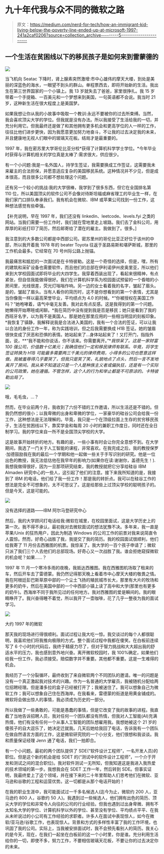 # 九十年代我与众不同的微软之路

> 原文：<https://medium.com/nerd-for-tech/how-an-immigrant-kid-living-below-the-poverty-line-ended-up-at-microsoft-1997-241a2caf0206?source=collection_archive---------5----------------------->

## 一个生活在贫困线以下的移民孩子是如何来到雷蒙德的

![](img/1e1c8032d0f4c041686b9aa1636e94be.png)

当飞机向 Seatac 下降时，肾上腺素突然激增:市中心雄伟的摩天大楼，到处是美丽的深蓝色的海水，一眼望不到头的群山。单程票西去，即将开始新的生活。我出生在第三世界国家的一个小镇上。我 13 岁就失去了爸爸，家里很挣扎。我 15 岁带着一个手提箱、一百美元和一个梦想来到美国，一句英语都不会说。我当时 21 岁，这种新生活在很大程度上是美国梦。

如果我想让你从我的小故事中吸取一个教训:永远不要被你的过去所束缚。当然，我会喜欢顶尖大学的学位。但我就是没有办法。所以我接受了生活给我的一切，并充分利用它。但我最终还是做了和其他拥有更多机会和更高学位的人一样的工作，往往比他们进步更快，因为我愿意更加努力地奋斗，不让我的过去决定我的未来，并且健康地无视人们眼中的玻璃天花板。结局才是最重要的。

1997 年，我在密苏里大学哥伦比亚分校*获得了计算机科学学士学位。*今年毕业时获得与计算机相关的学位真是太棒了:需求很大，供应很少。

有一个小问题:我是一名外国人，持学生签证，我需要换成工作签证，这需要我未来雇主的合法担保，并愿意适应复杂的美国移民系统。这种情况并不少见，但是成本很高，而且很多公司都不想处理这个问题。

还有另一个较小的挑战:我的大学很棒，我学到了很多东西，但它在全国排名第 110 位，所以美国顶尖的软件公司不会像对待斯坦福或麻省理工的毕业生一样，在我们家门口排队奉承我们。我有机会在微软、IBM 或苹果公司找到一份工作，这种想法感觉有些牵强。

【补充说明，早在 1997 年，我们还没有 linkedin、leetcode、levels.fyi 之类的网站。当我们需要一份工作时，我们就在雪地里走上坡路。我们去了金科公司，用厚厚的彩纸打印了简历，然后邮寄给了潜在的雇主。我做到了。很多。]

我注意到的大多数公司都是中西部公司。密苏里州的哥伦比亚正好位于该州的中部，所以我开着我 1978 年的 beater Toyota 往返于圣路易斯和堪萨斯城，那里的工作机会最多。它经常在 70 号州际公路上抛锚。

我最痛苦和尴尬的一次面试是在卡特彼勒。这是一个奇怪的选择，但是，嘿，所有的建筑和采矿设备也需要软件，而且他们的总部在伊利诺伊州皮奥里亚，所以他们来到大学校园面试即将毕业的大四学生。我穿着西装出现了，看起来很精神，有点紧张，但自信我能做得很好。我们在计算机科学系为校园面试预留的一个昏暗的小房间里，光线很差，荧光灯嗡嗡作响。另一边的女士看着我的名字，皱起了眉头。是的，皱起了眉头。当有人看你的简历时，这不是你想看到的第一个表情，尤其是当你像我一样以最高荣誉毕业，平均绩点为 4.0 的时候。*“你被授权在美国工作吗？”她咆哮着，语气中毫无友善。我对此有点反感。这是我得到的第一个问题。她懒得开始寒暄或闲聊。*我在简历中没有提到我是否是移民；她只是看到了我的西班牙名字，以为我不是美国人。那是她在那里应用的一些相当明显的刻板印象。*我恢复了镇静，我解释说我是合法进入美国的，我有一个合法的签证，可以让我以合法的身份工作一年，称为实践培训，但之后我需要换成 H1B 签证。她的皱眉很快变成了厌恶和恐惧的表情。她站起来了…身体站起来了！又打开门，指指外面，说，**“我不能和你说话，你不该来。你需要离开。”**我惊呆了。这是一家财富 100 强公司，价值数十亿美元；我确信他们一定和移民律师有联系。毕竟，将学生签证转换为 H1B 可能最多需要两三千美元的律师费用，小得多的公司也愿意这样做。我被羞辱得几乎要哭了，但我只是笑了笑，礼貌地点了点头，然后一言不发地离开了房间。我从来不知道这只是一个人是种族主义者或偏执狂，还是有一个实际的公司政策，她在遵循。不管怎样，这个人的行为和举止都是不可原谅的。卡特彼勒出局了。*

![](img/ef5d49b8fe5e53aa78c37533bfd70312.png)

哦，毛毛虫，…？

然而，在毕业前两个月，我收到了六份不错的工作邀请，所以生活还是不错的。但我仍然想的很小；以我卑微的出身和卑微的学位，一家豪华的硅谷公司会给我一份工作，这种想法是无法理解的。毕竟，我只是一个在顶级拉面上生存的贫穷移民孩子，生活在贫困线以下，靠奖学金和每周 20 小时的兼职工作度日，同时还在全日制学习。我的学位来自一所不是全国顶尖学校的大学。

这是故事开始转折的地方。有趣的是，一些小事有时会让你完全意想不到。在大学期间，我选了一门关于人工智能的课程，非常喜欢。在我完成之后，我的教授保罗·加德鼓励我在我的最后一个学期和他一起做一些关于手写识别的研究。他是一位出色的教授，我无法低估他在我早年的影响力(如果你在读:谢谢你，盖德先生！).我想我做得很好，因为一旦那项研究结束，我的教授就把它分享给硅谷 IBM Almaden 研究中心的一些人，这引起了他们的注意。接下来我所知道的是，我接到了 IBM 的电话，他们给了我一份工作！那是我的转折点。我可以在硅谷工作的想法是完全不可想象的，太不可思议了。这是给那些上过顶尖学校的聪明孩子的。但是今天，这是可能的。

![](img/9c57ca5f47a51b2f92245650ddec1761.png)

没有选择的道路——IBM 阿尔马登研究中心

然后，我的大学顾问打电话给我:微软在城里，在校园里面试，这是大学历史上的第一次。我不得不承认，最初我对去微软面试的想法犹豫不决。多年来，我一直是苹果/Unix 的狂热用户，因此为制造 Windows 的公司工作的前景对我来说简直令人震惊。然而，好奇心战胜了我，我提交了我的简历。我的校园面试很顺利，他们给我寄了 11 月份去西雅图的机票。我惊呆了。我大学的一百个孩子申请了；微软只派了我们三个人去他们的总部现场。好奇心又一次战胜了我。谁会拒绝窥探微软的机会呢？如果……？

1997 年 11 月一个寒冷多雨的夜晚，我抵达西雅图。我在西雅图机场取了租来的车，然后开车去了雷德蒙。我仍然记得那天晚上看着市中心摩天大楼的敬畏之情。我在阿根廷彭巴斯草原中部的一个尘土飞扬的殖民城市长大，那里有大片的牧场和更多的奶牛，然后在美国中部的一个中西部小镇上读了高中和大学(那里也有更多的奶牛)。西海岸不同于我所见过的任何地方。我对西雅图的爱是瞬间的。我的眼睛睁开了。我兴奋得睡不着觉，所以我开了一壶咖啡，花了几乎一整夜为我的面试学习。

![](img/2585f1ff31fa36ab7e5d5bed19549902.png)

大约 1997 年的微软

那天我的现场进行得很顺利。面试过程让我大吃一惊。我交谈过的每个人都很聪明，我喜欢他们将我推向极限的方式。整个面试过程中我都在傻笑。在白板前连续写了 6 个小时的代码后，我终于精疲力尽了，但对于智力挑战和大大超出我的舒适水平的压力，我也感到意外地兴奋。离开微软校园时，我 100%确定，如果他们给我一份工作，我必须接受。赔偿数字并不重要。其他都不重要。这是一生难得的机会。

我经历了一个分裂循环，最终收到了来自微软两个不同团队的邀请。唯一的问题是没有一个真正激起我对技术的兴趣。作为一名普通的大学雇员，我被随机分配给两位招聘经理。但是潘多拉的盒子已经被打开了；我被迷住了。我可以想象自己为微软工作；我可以想象自己住在西海岸。在我看来，雷德蒙的街道是用黄金铺成的。微软将会做出惊人的事情，我必须成为历史的一部分。

所以我做了一些勇敢的，可能是愚蠢的事情，但是它改变了我的故事的进程。我直截了当地告诉招聘人员，我对任何一个团队都没有热情，但我对人工智能(AI)充满热情，他们有没有任何一个从事人工智能的团队想雇用我。我想她被这个 21 岁的傻孩子的自大逗乐了，她决定迁就我。几天后她给我回了电话，告诉我有一个团队在做自然语言方面的工作，这是微软研究院的一个小分支，他们很想和我谈谈。我和质量保证经理 Jenn 通了电话，我们一拍即合。

有一个小问题。最初的两个团队提供了 SDE(“软件设计工程师”，一名开发人员)的职位。但是这个新的机会是给 SDET 的(“测试中的软件设计工程师”，一个介于开发和测试之间的混合职位)。我对软件测试一无所知，但我知道这是我进入我热爱的技术领域的第一步。我想我会在 SDET 工作一年，然后转到 SDE。但事实证明，我最终爱上了这个领域，并在接下来的二十年里帮助人们思考他们在微软、亚马逊和谷歌的工程和运营优势。这一切都是从那个电话开始的！

在我的职业生涯中，我可能面试过一千多名候选人(迄今为止，微软约 200 人，亚马逊约 800 人，谷歌约 50 人)。我遇到过一些候选人，他们拥有出色的简历、顶尖大学的学位和非常令人向往的公司的行业经验。但我也遇到过出身卑微、拥有不太知名大学的学位、计算机科学以外的学位、甚至没有学位、平均绩点平平、在我从未听说过的小公司有工作经验的求职者。许多人在面试中表现惊人，如今在微软/亚马逊/谷歌工作，也表现惊人。背景和方式的多样性丰富了我的工作环境，也巩固了我的公司。实际上，当我被安排面试时，我不会预先看别人的简历。我关心的是今天，现在，在我们一起坐在白板前的这一个小时里，你是谁。充分利用生活给你的一切，即使不多，努力工作，不要相信玻璃天花板，不要让你的过去决定你的未来。
